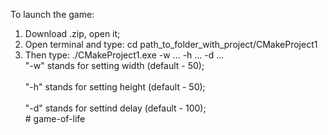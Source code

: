 To launch the game:
 1. Download .zip, open it;
 2. Open terminal and type: cd path_to_folder_with_project/CMakeProject1
 3. Then type: ./CMakeProject1.exe -w ... -h ... -d ...
<br />"-w" stands for setting width (default - 50);<br />
<br />"-h" stands for setting height (default - 50);<br />
<br />"-d" stands for settind delay (default - 100);<br />﻿# game-of-life
